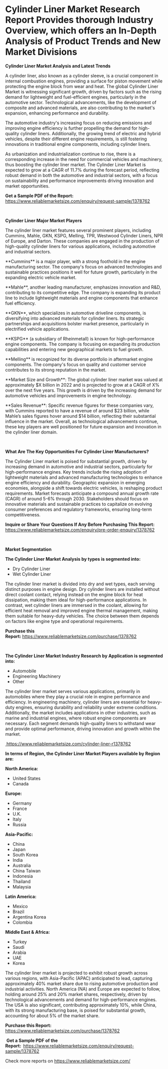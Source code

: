 <p><h1>Cylinder Liner Market Research Report Provides thorough Industry Overview, which offers an In-Depth Analysis of Product Trends and New Market Divisions</h1></p><p><strong>Cylinder Liner Market Analysis and Latest Trends</strong></p>
<p><p>A cylinder liner, also known as a cylinder sleeve, is a crucial component in internal combustion engines, providing a surface for piston movement while protecting the engine block from wear and heat. The global Cylinder Liner Market is witnessing significant growth, driven by factors such as the rising demand for lightweight and fuel-efficient engines, particularly in the automotive sector. Technological advancements, like the development of composite and advanced materials, are also contributing to the market's expansion, enhancing performance and durability.</p><p>The automotive industry's increasing focus on reducing emissions and improving engine efficiency is further propelling the demand for high-quality cylinder liners. Additionally, the growing trend of electric and hybrid vehicles, despite their different engine requirements, is still fostering innovations in traditional engine components, including cylinder liners.</p><p>As urbanization and industrialization continue to rise, there is a corresponding increase in the need for commercial vehicles and machinery, thus boosting the cylinder liner market. The Cylinder Liner Market is expected to grow at a CAGR of 11.7% during the forecast period, reflecting robust demand in both the automotive and industrial sectors, with a focus on sustainability and performance improvements driving innovation and market opportunities.</p></p>
<p><strong>Get a Sample PDF of the Report:&nbsp;</strong> <a href="https://www.reliablemarketsize.com/enquiry/request-sample/1378762?utm_campaign=3029&utm_medium=2&utm_source=Github&utm_content=ia&utm_term=10042025&utm_id=cylinder-liner">https://www.reliablemarketsize.com/enquiry/request-sample/1378762</a></p>
<p>&nbsp;</p>
<p><strong>Cylinder Liner Major Market Players</strong></p>
<p><p>The cylinder liner market features several prominent players, including Cummins, Mahle, GKN, KSPG, Melling, TPR, Westwood Cylinder Liners, NPR of Europe, and Darton. These companies are engaged in the production of high-quality cylinder liners for various applications, including automotive and industrial sectors.</p><p>**Cummins** is a major player, with a strong foothold in the engine manufacturing sector. The company's focus on advanced technologies and sustainable practices positions it well for future growth, particularly in the expanding electric vehicle market. </p><p>**Mahle**, another leading manufacturer, emphasizes innovation and R&D, contributing to its competitive edge. The company is expanding its product line to include lightweight materials and engine components that enhance fuel efficiency.</p><p>**GKN**, which specializes in automotive driveline components, is diversifying into advanced materials for cylinder liners. Its strategic partnerships and acquisitions bolster market presence, particularly in electrified vehicle applications.</p><p>**KSPG** (a subsidiary of Rheinmetall) is known for high-performance engine components. The company is focusing on expanding its production capabilities and entering new geographical markets to fuel growth.</p><p>**Melling** is recognized for its diverse portfolio in aftermarket engine components. The company's focus on quality and customer service contributes to its strong reputation in the market.</p><p>**Market Size and Growth**: The global cylinder liner market was valued at approximately $X billion in 2022 and is projected to grow at a CAGR of X% over the next five years. This growth is driven by the increasing demand for automotive vehicles and improvements in engine technology.</p><p>**Sales Revenue**: Specific revenue figures for these companies vary, with Cummins reported to have a revenue of around $23 billion, while Mahle’s sales figures hover around $14 billion, reflecting their substantial influence in the market. Overall, as technological advancements continue, these key players are well positioned for future expansion and innovation in the cylinder liner domain.</p></p>
<p>&nbsp;</p>
<p><strong>What Are The Key Opportunities For Cylinder Liner Manufacturers?</strong></p>
<p><p>The Cylinder Liner market is poised for substantial growth, driven by increasing demand in automotive and industrial sectors, particularly for high-performance engines. Key trends include the rising adoption of lightweight materials and advanced manufacturing technologies to enhance engine efficiency and durability. Geographic expansion in emerging economies, alongside a shift towards electric vehicles, is reshaping product requirements. Market forecasts anticipate a compound annual growth rate (CAGR) of around 5-6% through 2030. Stakeholders should focus on innovative materials and sustainable practices to capitalize on evolving consumer preferences and regulatory frameworks, ensuring long-term competitiveness.</p></p>
<p><strong>Inquire or Share Your Questions If Any Before Purchasing This Report:</strong> <a href="https://www.reliablemarketsize.com/enquiry/pre-order-enquiry/1378762?utm_campaign=3029&utm_medium=2&utm_source=Github&utm_content=ia&utm_term=10042025&utm_id=cylinder-liner">https://www.reliablemarketsize.com/enquiry/pre-order-enquiry/1378762</a></p>
<p>&nbsp;</p>
<p><strong>Market Segmentation</strong></p>
<p><strong>The Cylinder Liner Market Analysis by types is segmented into:</strong></p>
<p><ul><li>Dry Cylinder Liner</li><li>Wet Cylinder Liner</li></ul></p>
<p><p>The cylinder liner market is divided into dry and wet types, each serving distinct purposes in engine design. Dry cylinder liners are installed without direct coolant contact, relying instead on the engine block for heat dissipation, making them ideal for high-performance applications. In contrast, wet cylinder liners are immersed in the coolant, allowing for efficient heat removal and improved engine thermal management, making them suitable for heavy-duty vehicles. The choice between them depends on factors like engine type and operational requirements.</p></p>
<p><strong>Purchase this Report:&nbsp;</strong><a href="https://www.reliablemarketsize.com/purchase/1378762?utm_campaign=3029&utm_medium=2&utm_source=Github&utm_content=ia&utm_term=10042025&utm_id=cylinder-liner">https://www.reliablemarketsize.com/purchase/1378762</a></p>
<p>&nbsp;</p>
<p><strong>The Cylinder Liner Market Industry Research by Application is segmented into:</strong></p>
<p><ul><li>Automobile</li><li>Engineering Machinery</li><li>Other</li></ul></p>
<p><p>The cylinder liner market serves various applications, primarily in automobiles where they play a crucial role in engine performance and efficiency. In engineering machinery, cylinder liners are essential for heavy-duty engines, ensuring durability and reliability under extreme conditions. Additionally, the market includes applications in other industries, such as marine and industrial engines, where robust engine components are necessary. Each segment demands high-quality liners to withstand wear and provide optimal performance, driving innovation and growth within the market.</p></p>
<p><a href="https://www.reliablemarketsize.com/cylinder-liner-r1378762?utm_campaign=3029&utm_medium=2&utm_source=Github&utm_content=ia&utm_term=10042025&utm_id=cylinder-liner">&nbsp;https://www.reliablemarketsize.com/cylinder-liner-r1378762</a></p>
<p><strong>In terms of Region, the Cylinder Liner Market Players available by Region are:</strong></p>
<p>
    <p> <strong> North America: </strong>
        <ul>
            <li>United States</li>
            <li>Canada</li>
        </ul>
        </p> 
    <p> <strong> Europe: </strong>
        <ul>
            <li>Germany</li>
            <li>France</li>
            <li>U.K.</li>
            <li>Italy</li>
            <li>Russia</li>
        </ul>
        </p> 
    <p> <strong> Asia-Pacific: </strong>
        <ul>
            <li>China</li>
            <li>Japan</li>
            <li>South Korea</li>
            <li>India</li>
            <li>Australia</li>
            <li>China Taiwan</li>
            <li>Indonesia</li>
            <li>Thailand</li>
            <li>Malaysia</li>
        </ul>
        </p> 
    <p> <strong> Latin America: </strong>
        <ul>
            <li>Mexico</li>
            <li>Brazil</li>
            <li>Argentina Korea</li>
            <li>Colombia</li>
        </ul>
        </p> 
    <p> <strong> Middle East & Africa: </strong>
        <ul>
            <li>Turkey</li>
            <li>Saudi</li>
            <li>Arabia</li>
            <li>UAE</li>
            <li>Korea</li>
        </ul>
    </p>
    </p>
<p><p>The cylinder liner market is projected to exhibit robust growth across various regions, with Asia-Pacific (APAC) anticipated to lead, capturing approximately 40% market share due to rising automotive production and industrial activities. North America (NA) and Europe are expected to follow, holding around 25% and 20% market shares, respectively, driven by technological advancements and demand for high-performance engines. The USA is also significant, contributing approximately 10%, while China, with its strong manufacturing base, is poised for substantial growth, accounting for about 5% of the market share.</p></p>
<p><strong>Purchase this Report: </strong><a href="https://www.reliablemarketsize.com/purchase/1378762?utm_campaign=3029&utm_medium=2&utm_source=Github&utm_content=ia&utm_term=10042025&utm_id=cylinder-liner">https://www.reliablemarketsize.com/purchase/1378762</a></p>
<p>&nbsp;<strong>Get a Sample PDF of the Report:&nbsp;&nbsp;</strong><a href="https://www.reliablemarketsize.com/enquiry/request-sample/1378762?utm_campaign=3029&utm_medium=2&utm_source=Github&utm_content=ia&utm_term=10042025&utm_id=cylinder-liner">https://www.reliablemarketsize.com/enquiry/request-sample/1378762</a></p>
<p><strong></strong></p>
<p>Check more reports on <a href="https://www.reliablemarketsize.com/?utm_campaign=3029&utm_medium=2&utm_source=Github&utm_content=ia&utm_term=10042025&utm_id=cylinder-liner">https://www.reliablemarketsize.com/</a></p>